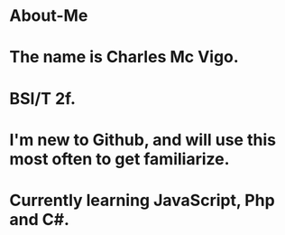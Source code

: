 # About-Me
# The name is Charles Mc Vigo.
# BSI/T 2f.
# I'm new to Github, and will use this most often to get familiarize.
# Currently learning JavaScript, Php and C#.
